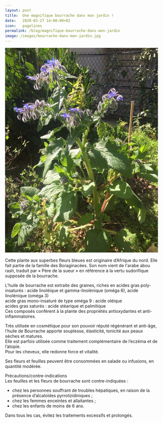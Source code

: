 ```yaml
---
layout: post
title:  Une magnifique bourrache dans mon jardin !
date:   2020-03-27 14:00:00+02
icon:   pagelines
permalink: /blog/magnifique-bourrache-dans-mon-jardin
image: /images/bourrache-dans-mon-jardin.jpg
---
```

<a href="{{page.permalink}}" class="image featured"><img src="/images/bourrache-dans-mon-jardin.jpg" alt="Photo de bourrache dans mon jardin"></a>

Cette plante aux superbes fleurs bleues est originaire d’Afrique du nord. Elle fait partie de la famille des Boraginacées. Son nom vient de l'arabe abou rash, traduit par « Père de la sueur » en référence à la vertu sudorifique supposée de la bourrache.

L’huile de bourrache est extraite des graines, riches en acides gras poly-insaturés : acide linoléique et gamma-linolénique (oméga 6), acide linolénique (oméga 3)  
acide gras mono-insaturé de type oméga 9 : acide oléique  
acides gras saturés : acide stéarique et palmitique  
Ces composés confèrent à la plante des propriétés antioxydantes et anti-inflammatoires.

Très utilisée en cosmétique pour son pouvoir réputé régénérant et anti-âge, l'huile de Bourrache apporte souplesse, élasticité, tonicité aux peaux sèches et matures.  
Elle est parfois utilisée comme traitement complémentaire de l’eczéma et de l’atopie.  
Pour les cheveux, elle redonne force et vitalité.

Ses fleurs et feuilles peuvent être consommées en salade ou infusions, en quantité modérée.

Précautions/contre-indications  
Les feuilles et les fleurs de bourrache sont contre-indiquées :
- chez les personnes souffrant de troubles hépatiques, en raison de la présence d’alcaloïdes pyrrolizidiniques ;
- chez les femmes enceintes et allaitantes ;
- chez les enfants de moins de 6 ans.

Dans tous les cas, évitez les traitements excessifs et prolongés.
